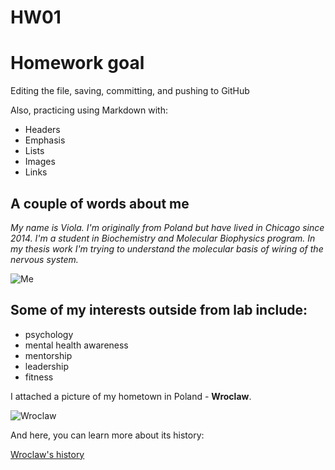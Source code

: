 # HW01

# Homework goal

Editing the file, saving, committing, and pushing to GitHub

Also, practicing using Markdown with:

* Headers
* Emphasis
* Lists
* Images
* Links

## **A couple of words about me**

*My name is Viola. I'm originally from Poland but have lived in Chicago since 2014. I'm a student in Biochemistry and Molecular Biophysics program. In my thesis work I'm trying to understand the molecular basis of wiring of the nervous system.*

![Me](https://scontent-ort2-2.xx.fbcdn.net/v/t1.0-9/103291705_3698839396799049_5766088491592555167_o.jpg?_nc_cat=107&_nc_sid=85a577&_nc_ohc=dzUGXIYm7XoAX-LIhYH&_nc_ht=scontent-ort2-2.xx&oh=9885d5cc736e4f278f927c12fa7e9810&oe=5F28BB13)

## Some of my interests outside from lab include:
* psychology
* mental health awareness
* mentorship
* leadership
* fitness

I attached a picture of my hometown in Poland - **Wroclaw**.

![Wroclaw](https://media-cdn.tripadvisor.com/media/attractions-splice-spp-674x446/07/7a/6a/7f.jpg)


And here, you can learn more about its history:

[Wroclaw's history](https://en.wikipedia.org/wiki/Wroc%C5%82aw)
